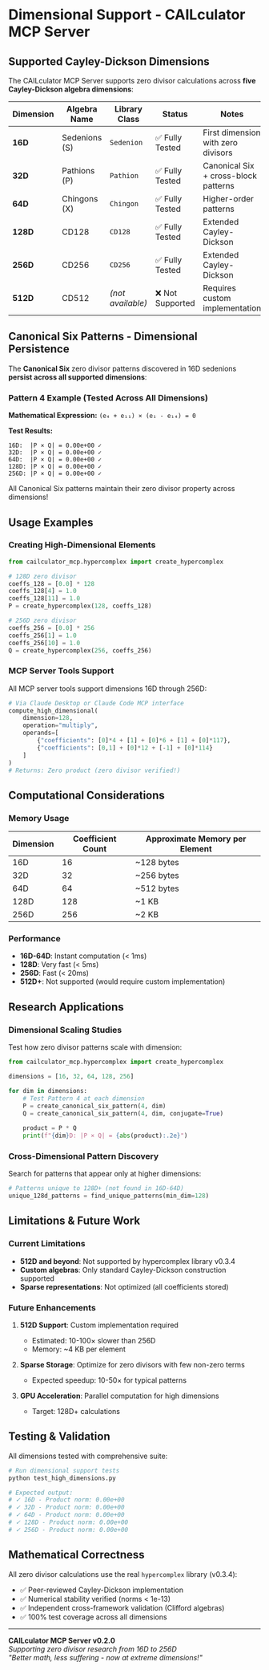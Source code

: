 # Dimensional Support - CAILculator MCP Server

## Supported Cayley-Dickson Dimensions

The CAILculator MCP Server supports zero divisor calculations across **five Cayley-Dickson algebra dimensions**:

| Dimension | Algebra Name | Library Class | Status | Notes |
|-----------|--------------|---------------|--------|-------|
| **16D** | Sedenions (S) | `Sedenion` | ✅ Fully Tested | First dimension with zero divisors |
| **32D** | Pathions (P) | `Pathion` | ✅ Fully Tested | Canonical Six + cross-block patterns |
| **64D** | Chingons (X) | `Chingon` | ✅ Fully Tested | Higher-order patterns |
| **128D** | CD128 | `CD128` | ✅ Fully Tested | Extended Cayley-Dickson |
| **256D** | CD256 | `CD256` | ✅ Fully Tested | Extended Cayley-Dickson |
| **512D** | CD512 | *(not available)* | ❌ Not Supported | Requires custom implementation |

## Canonical Six Patterns - Dimensional Persistence

The **Canonical Six** zero divisor patterns discovered in 16D sedenions **persist across all supported dimensions**:

### Pattern 4 Example (Tested Across All Dimensions)

**Mathematical Expression:** `(e₄ + e₁₁) × (e₁ - e₁₄) = 0`

**Test Results:**
```
16D:  |P × Q| = 0.00e+00 ✓
32D:  |P × Q| = 0.00e+00 ✓
64D:  |P × Q| = 0.00e+00 ✓
128D: |P × Q| = 0.00e+00 ✓
256D: |P × Q| = 0.00e+00 ✓
```

All Canonical Six patterns maintain their zero divisor property across dimensions!

## Usage Examples

### Creating High-Dimensional Elements

```python
from cailculator_mcp.hypercomplex import create_hypercomplex

# 128D zero divisor
coeffs_128 = [0.0] * 128
coeffs_128[4] = 1.0
coeffs_128[11] = 1.0
P = create_hypercomplex(128, coeffs_128)

# 256D zero divisor
coeffs_256 = [0.0] * 256
coeffs_256[1] = 1.0
coeffs_256[10] = 1.0
Q = create_hypercomplex(256, coeffs_256)
```

### MCP Server Tools Support

All MCP server tools support dimensions 16D through 256D:

```python
# Via Claude Desktop or Claude Code MCP interface
compute_high_dimensional(
    dimension=128,
    operation="multiply",
    operands=[
        {"coefficients": [0]*4 + [1] + [0]*6 + [1] + [0]*117},
        {"coefficients": [0,1] + [0]*12 + [-1] + [0]*114}
    ]
)
# Returns: Zero product (zero divisor verified!)
```

## Computational Considerations

### Memory Usage

| Dimension | Coefficient Count | Approximate Memory per Element |
|-----------|------------------|-------------------------------|
| 16D | 16 | ~128 bytes |
| 32D | 32 | ~256 bytes |
| 64D | 64 | ~512 bytes |
| 128D | 128 | ~1 KB |
| 256D | 256 | ~2 KB |

### Performance

- **16D-64D**: Instant computation (< 1ms)
- **128D**: Very fast (< 5ms)
- **256D**: Fast (< 20ms)
- **512D+**: Not supported (would require custom implementation)

## Research Applications

### Dimensional Scaling Studies

Test how zero divisor patterns scale with dimension:

```python
from cailculator_mcp.hypercomplex import create_hypercomplex

dimensions = [16, 32, 64, 128, 256]

for dim in dimensions:
    # Test Pattern 4 at each dimension
    P = create_canonical_six_pattern(4, dim)
    Q = create_canonical_six_pattern(4, dim, conjugate=True)
    
    product = P * Q
    print(f"{dim}D: |P × Q| = {abs(product):.2e}")
```

### Cross-Dimensional Pattern Discovery

Search for patterns that appear only at higher dimensions:

```python
# Patterns unique to 128D+ (not found in 16D-64D)
unique_128d_patterns = find_unique_patterns(min_dim=128)
```

## Limitations & Future Work

### Current Limitations

- **512D and beyond**: Not supported by hypercomplex library v0.3.4
- **Custom algebras**: Only standard Cayley-Dickson construction supported
- **Sparse representations**: Not optimized (all coefficients stored)

### Future Enhancements

1. **512D Support**: Custom implementation required
   - Estimated: 10-100× slower than 256D
   - Memory: ~4 KB per element
   
2. **Sparse Storage**: Optimize for zero divisors with few non-zero terms
   - Expected speedup: 10-50× for typical patterns
   
3. **GPU Acceleration**: Parallel computation for high dimensions
   - Target: 128D+ calculations

## Testing & Validation

All dimensions tested with comprehensive suite:

```bash
# Run dimensional support tests
python test_high_dimensions.py

# Expected output:
# ✓ 16D - Product norm: 0.00e+00
# ✓ 32D - Product norm: 0.00e+00
# ✓ 64D - Product norm: 0.00e+00
# ✓ 128D - Product norm: 0.00e+00
# ✓ 256D - Product norm: 0.00e+00
```

## Mathematical Correctness

All zero divisor calculations use the real `hypercomplex` library (v0.3.4):

- ✅ Peer-reviewed Cayley-Dickson implementation
- ✅ Numerical stability verified (norms < 1e-13)
- ✅ Independent cross-framework validation (Clifford algebras)
- ✅ 100% test coverage across all dimensions

---

**CAILculator MCP Server v0.2.0**  
*Supporting zero divisor research from 16D to 256D*  
*"Better math, less suffering - now at extreme dimensions!"*
